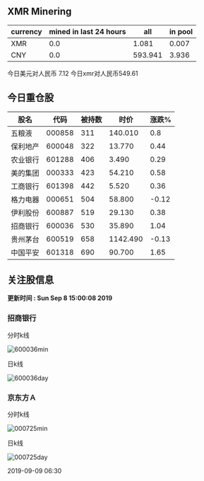 ## XMR Minering

|currency|mined in last 24 hours|all|in pool|
|---|---|---|---|
|XMR|0.0|1.081|0.007|
|CNY|0.0|593.941|3.936|

今日美元对人民币 7.12	今日xmr对人民币549.61


## 今日重仓股 

|股名|代码|被持数|时价|涨跌%|
|---|---|---|---|---|
|五粮液|000858|311|140.010|0.8|
|保利地产|600048|322|13.770|0.44|
|农业银行|601288|406|3.490|0.29|
|美的集团|000333|423|54.210|0.58|
|工商银行|601398|442|5.520|0.36|
|格力电器|000651|504|58.800|-0.12|
|伊利股份|600887|519|29.130|0.38|
|招商银行|600036|530|35.890|1.04|
|贵州茅台|600519|658|1142.490|-0.13|
|中国平安|601318|690|90.700|1.65|

## 关注股信息
**更新时间 : Sun Sep  8 15:00:08 2019**
### 招商银行 
分时k线

![600036min](http://image.sinajs.cn/newchart/min/n/sh600036.gif)

日k线

![600036day](http://image.sinajs.cn/newchart/daily/n/sh600036.gif)

### 京东方Ａ 
分时k线

![000725min](http://image.sinajs.cn/newchart/min/n/sz000725.gif)

日k线

![000725day](http://image.sinajs.cn/newchart/daily/n/sz000725.gif)

2019-09-09 06:30